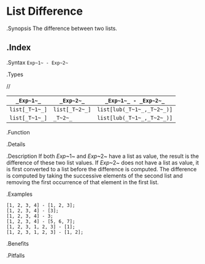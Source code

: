 # List Difference

.Synopsis
The difference between two lists.

.Index
-

.Syntax
`Exp~1~ - Exp~2~`

.Types

//

| `_Exp~1~_`     |  `_Exp~2~_`     | `_Exp~1~_ - _Exp~2~_`        |
| --- | --- | --- |
| `list[_T~1~_]` |  `list[_T~2~_]` | `list[lub(_T~1~_,_T~2~_)]`   |
| `list[_T~1~_]` |  `_T~2~_`       | `list[lub(_T~1~_,_T~2~_)]`   |



.Function

.Details

.Description
If both _Exp_~1~ and _Exp_~2~ have a list as value, the result is the difference of these two list values. 
If _Exp_~2~ does not have a list as value, it is first converted to a list before the difference is computed.
The difference is computed by taking the successive elements of the second list and
removing the first occurrence of that element in the first list. 

.Examples
```rascal-shell
[1, 2, 3, 4] - [1, 2, 3];
[1, 2, 3, 4] - [3];
[1, 2, 3, 4] - 3;
[1, 2, 3, 4] - [5, 6, 7];
[1, 2, 3, 1, 2, 3] - [1];
[1, 2, 3, 1, 2, 3] - [1, 2];
```

.Benefits

.Pitfalls

